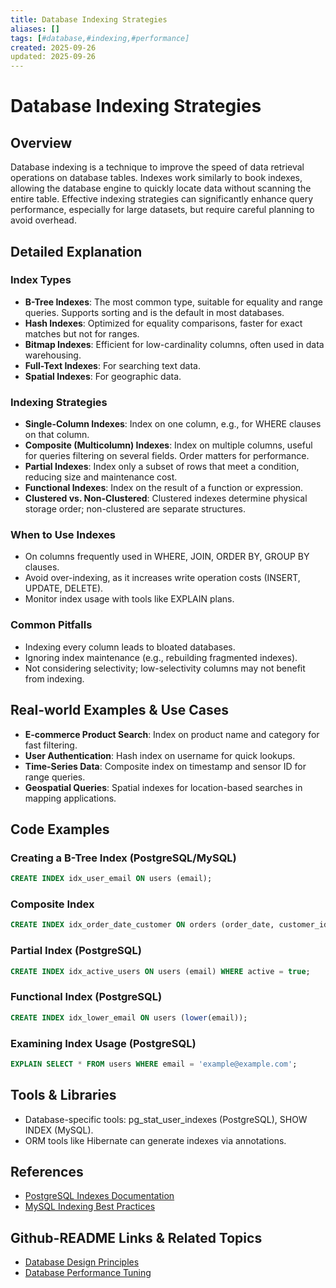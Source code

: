 ```yaml
---
title: Database Indexing Strategies
aliases: []
tags: [#database,#indexing,#performance]
created: 2025-09-26
updated: 2025-09-26
---
```


# Database Indexing Strategies

## Overview

Database indexing is a technique to improve the speed of data retrieval operations on database tables. Indexes work similarly to book indexes, allowing the database engine to quickly locate data without scanning the entire table. Effective indexing strategies can significantly enhance query performance, especially for large datasets, but require careful planning to avoid overhead.

## Detailed Explanation

### Index Types
- **B-Tree Indexes**: The most common type, suitable for equality and range queries. Supports sorting and is the default in most databases.
- **Hash Indexes**: Optimized for equality comparisons, faster for exact matches but not for ranges.
- **Bitmap Indexes**: Efficient for low-cardinality columns, often used in data warehousing.
- **Full-Text Indexes**: For searching text data.
- **Spatial Indexes**: For geographic data.

### Indexing Strategies
- **Single-Column Indexes**: Index on one column, e.g., for WHERE clauses on that column.
- **Composite (Multicolumn) Indexes**: Index on multiple columns, useful for queries filtering on several fields. Order matters for performance.
- **Partial Indexes**: Index only a subset of rows that meet a condition, reducing size and maintenance cost.
- **Functional Indexes**: Index on the result of a function or expression.
- **Clustered vs. Non-Clustered**: Clustered indexes determine physical storage order; non-clustered are separate structures.

### When to Use Indexes
- On columns frequently used in WHERE, JOIN, ORDER BY, GROUP BY clauses.
- Avoid over-indexing, as it increases write operation costs (INSERT, UPDATE, DELETE).
- Monitor index usage with tools like EXPLAIN plans.

### Common Pitfalls
- Indexing every column leads to bloated databases.
- Ignoring index maintenance (e.g., rebuilding fragmented indexes).
- Not considering selectivity; low-selectivity columns may not benefit from indexing.

## Real-world Examples & Use Cases

- **E-commerce Product Search**: Index on product name and category for fast filtering.
- **User Authentication**: Hash index on username for quick lookups.
- **Time-Series Data**: Composite index on timestamp and sensor ID for range queries.
- **Geospatial Queries**: Spatial indexes for location-based searches in mapping applications.

## Code Examples

### Creating a B-Tree Index (PostgreSQL/MySQL)
```sql
CREATE INDEX idx_user_email ON users (email);
```

### Composite Index
```sql
CREATE INDEX idx_order_date_customer ON orders (order_date, customer_id);
```

### Partial Index (PostgreSQL)
```sql
CREATE INDEX idx_active_users ON users (email) WHERE active = true;
```

### Functional Index (PostgreSQL)
```sql
CREATE INDEX idx_lower_email ON users (lower(email));
```

### Examining Index Usage (PostgreSQL)
```sql
EXPLAIN SELECT * FROM users WHERE email = 'example@example.com';
```

## Tools & Libraries

- Database-specific tools: pg_stat_user_indexes (PostgreSQL), SHOW INDEX (MySQL).
- ORM tools like Hibernate can generate indexes via annotations.

## References

- [PostgreSQL Indexes Documentation](https://www.postgresql.org/docs/current/indexes.html)
- [MySQL Indexing Best Practices](https://dev.mysql.com/doc/refman/8.0/en/mysql-indexes.html)

## Github-README Links & Related Topics

- [Database Design Principles](../database-design-principles/)
- [Database Performance Tuning](../database-performance-tuning/)
